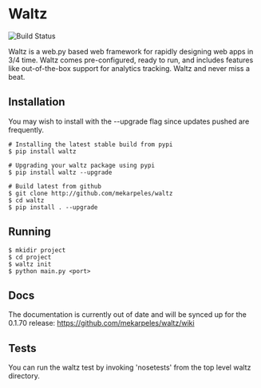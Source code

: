 # Waltz

![Build Status](https://travis-ci.org/mekarpeles/waltz.png)

Waltz is a web.py based web framework for rapidly designing
web apps in 3/4 time. Waltz comes pre-configured, ready to run, and
includes features like out-of-the-box support for analytics
tracking. Waltz and never miss a beat.

## Installation

You may wish to install with the --upgrade flag since updates pushed are frequently.

    # Installing the latest stable build from pypi
    $ pip install waltz
    
    # Upgrading your waltz package using pypi
    $ pip install waltz --upgrade
    
    # Build latest from github
    $ git clone http://github.com/mekarpeles/waltz
    $ cd waltz
    $ pip install . --upgrade    

## Running

    $ mkidir project
    $ cd project
    $ waltz init
    $ python main.py <port>

## Docs

The documentation is currently out of date and will be synced up for the 0.1.70 release: https://github.com/mekarpeles/waltz/wiki

## Tests

You can run the waltz test by invoking 'nosetests' from the top level waltz directory.
